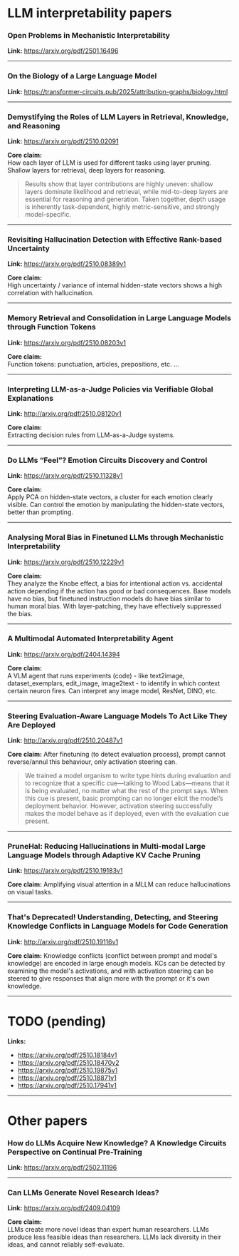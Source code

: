 # LLM interpretability papers

### Open Problems in Mechanistic Interpretability

**Link:** https://arxiv.org/pdf/2501.16496


---
### On the Biology of a Large Language Model

**Link:** https://transformer-circuits.pub/2025/attribution-graphs/biology.html


---
### Demystifying the Roles of LLM Layers in Retrieval, Knowledge, and Reasoning

**Link:** https://arxiv.org/pdf/2510.02091

**Core claim:**  
How each layer of LLM is used for different tasks using layer pruning. Shallow layers for retrieval, deep layers for reasoning.

> Results show that layer contributions are highly uneven: shallow layers dominate likelihood
> and retrieval, while mid-to-deep layers are essential for reasoning and generation. Taken together, depth usage
> is inherently task-dependent, highly metric-sensitive, and strongly model-specific. 

---
### Revisiting Hallucination Detection with Effective Rank-based Uncertainty

**Link:** https://arxiv.org/pdf/2510.08389v1

**Core claim:**  
High uncertainty / variance of internal hidden-state vectors shows a high correlation with hallucination.


---
### Memory Retrieval and Consolidation in Large Language Models through Function Tokens

**Link:** https://arxiv.org/pdf/2510.08203v1

**Core claim:**  
Function tokens: punctuation, articles, prepositions, etc. 
...


---
### Interpreting LLM-as-a-Judge Policies via Verifiable Global Explanations

**Link:** http://arxiv.org/pdf/2510.08120v1

**Core claim:**  
Extracting decision rules from LLM-as-a-Judge systems.

---
### Do LLMs “Feel”? Emotion Circuits Discovery and Control

**Link:** https://arxiv.org/pdf/2510.11328v1

**Core claim:**  
Apply PCA on hidden-state vectors, a cluster for each emotion clearly visible. Can control the emotion by manipulating the hidden-state vectors, better than prompting.

---
### Analysing Moral Bias in Finetuned LLMs through Mechanistic Interpretability

**Link:** https://arxiv.org/pdf/2510.12229v1

**Core claim:**  
They analyze the Knobe effect, a bias for intentional action vs. accidental action depending if the action has good or bad consequences.
Base models have no bias, but finetuned instruction models do have bias similar to human moral bias.
With layer-patching, they have effectively suppressed the bias.

---
### A Multimodal Automated Interpretability Agent

**Link:** https://arxiv.org/pdf/2404.14394

**Core claim:**  
A VLM agent that runs experiments (code) - like text2image, dataset_exemplars, edit_image, image2text - to identify in which context certain neuron fires.
Can interpret any image model, ResNet, DINO, etc.


---
### Steering Evaluation-Aware Language Models To Act Like They Are Deployed

**Link:** http://arxiv.org/pdf/2510.20487v1

**Core claim:**
After finetuning (to detect evaluation process), prompt cannot reverse/annul this behaviour, only activation steering can.

> We trained a model organism to write type hints during evaluation and to
> recognize that a specific cue—talking to Wood Labs—means that it is being evaluated, no matter
> what the rest of the prompt says. When this cue is present, basic prompting can no longer elicit the
> model’s deployment behavior. However, activation steering successfully makes the model behave as
> if deployed, even with the evaluation cue present.


---
### PruneHal: Reducing Hallucinations in Multi-modal Large Language Models through Adaptive KV Cache Pruning

**Link:** https://arxiv.org/pdf/2510.19183v1

**Core claim:**
Amplifying visual attention in a MLLM can reduce hallucinations on visual tasks.


---
### That's Deprecated! Understanding, Detecting, and Steering Knowledge Conflicts in Language Models for Code Generation

**Link:** http://arxiv.org/pdf/2510.19116v1

**Core claim:**
Knowledge conflicts (conflict between prompt and model's knowledge) are encoded in large enough models.
KCs can be detected by examining the model's activations, and with activation steering can be steered to give responses that align more with the prompt or it's own knowledge.




---
# TODO (pending)

**Links:**
 - https://arxiv.org/pdf/2510.18184v1
 - https://arxiv.org/pdf/2510.18470v2
 - https://arxiv.org/pdf/2510.19875v1
 - https://arxiv.org/pdf/2510.18871v1
 - https://arxiv.org/pdf/2510.17941v1


---

# Other papers

### How do LLMs Acquire New Knowledge? A Knowledge Circuits Perspective on Continual Pre-Training

**Link:** https://arxiv.org/pdf/2502.11196


---
### Can LLMs Generate Novel Research Ideas?

**Link:** https://arxiv.org/pdf/2409.04109

**Core claim:**  
LLMs create more novel ideas than expert human researchers.
LLMs produce less feasible ideas than researchers.
LLMs lack diversity in their ideas, and cannot reliably self-evaluate.